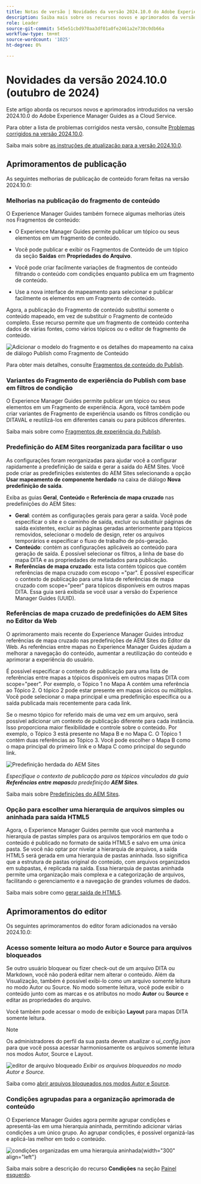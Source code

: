 ```yaml
---
title: Notas de versão | Novidades da versão 2024.10.0 do Adobe Experience Manager Guides
description: Saiba mais sobre os recursos novos e aprimorados da versão 2024.10.0 do Adobe Experience Manager Guides
role: Leader
source-git-commit: 545e51cbd970aa3df01a0fe2461a2e730c0db66a
workflow-type: tm+mt
source-wordcount: '1025'
ht-degree: 0%

---
```


# Novidades da versão 2024.10.0 (outubro de 2024)

Este artigo aborda os recursos novos e aprimorados introduzidos na versão 2024.10.0 do Adobe Experience Manager Guides as a Cloud Service.

Para obter a lista de problemas corrigidos nesta versão, consulte [Problemas corrigidos na versão 2024.10.0](fixed-issues-2024-10-0.md).

Saiba mais sobre [as instruções de atualização para a versão 2024.10.0](../release-info/upgrade-instructions-2024-10-0.md).


## Aprimoramentos de publicação

As seguintes melhorias de publicação de conteúdo foram feitas na versão 2024.10.0:




### Melhorias na publicação do fragmento de conteúdo

O Experience Manager Guides também fornece algumas melhorias úteis nos Fragmentos de conteúdo:

- O Experience Manager Guides permite publicar um tópico ou seus elementos em um fragmento de conteúdo.

- Você pode publicar e exibir os Fragmentos de Conteúdo de um tópico da seção **Saídas** em **Propriedades do Arquivo**.


- Você pode criar facilmente variações de fragmentos de conteúdo filtrando o conteúdo com condições enquanto publica em um fragmento de conteúdo.

- Use a nova interface de mapeamento para selecionar e publicar facilmente os elementos em um Fragmento de conteúdo.

Agora, a publicação do Fragmento de conteúdo substitui somente o conteúdo mapeado, em vez de substituir o Fragmento de conteúdo completo. Esse recurso permite que um fragmento de conteúdo contenha dados de várias fontes, como vários tópicos ou o editor de fragmento de conteúdo.

![Adicionar o modelo do fragmento e os detalhes do mapeamento na caixa de diálogo Publish como Fragmento de Conteúdo](assets/content-fragment-mapping.png)

Para obter mais detalhes, consulte [Fragmentos de conteúdo do Publish](../user-guide/publish-content-fragment.md).


### Variantes do Fragmento de experiência do Publish com base em filtros de condição

O Experience Manager Guides permite publicar um tópico ou seus elementos em um Fragmento de experiência. Agora, você também pode criar variantes de Fragmento de experiência usando os filtros condição ou DITAVAL e reutilizá-los em diferentes canais ou para públicos diferentes.

Saiba mais sobre como [Fragmentos de experiência do Publish](../user-guide/publish-experience-fragment.md).


### Predefinição do AEM Sites reorganizada para facilitar o uso

As configurações foram reorganizadas para ajudar você a configurar rapidamente a predefinição de saída e gerar a saída do AEM Sites.
Você pode criar as predefinições existentes do AEM Sites selecionando a opção **Usar mapeamento de componente herdado** na caixa de diálogo **Nova predefinição de saída**.

Exiba as guias **Geral**, **Conteúdo** e **Referência de mapa cruzado** nas predefinições do AEM Sites:
- **Geral**: contém as configurações gerais para gerar a saída. Você pode especificar o site e o caminho de saída, excluir ou substituir páginas de saída existentes, excluir as páginas geradas anteriormente para tópicos removidos, selecionar o modelo de design, reter os arquivos temporários e especificar o fluxo de trabalho de pós-geração.
- **Conteúdo**: contém as configurações aplicáveis ao conteúdo para geração de saída. É possível selecionar os filtros, a linha de base do mapa DITA e as propriedades de metadados para publicação.
- **Referências de mapa cruzado**: esta lista contém tópicos que contêm referências de mapa cruzado com escopo =&quot;par&quot;. É possível especificar o contexto de publicação para uma lista de referências de mapa cruzado com scope=&quot;peer&quot; para tópicos disponíveis em outros mapas DITA. Essa guia será exibida se você usar a versão do Experience Manager Guides (UUID).



### Referências de mapa cruzado de predefinições do AEM Sites no Editor da Web

O aprimoramento mais recente do Experience Manager Guides introduz referências de mapa cruzado nas predefinições de AEM Sites do Editor da Web.
As referências entre mapas no Experience Manager Guides ajudam a melhorar a navegação do conteúdo, aumentar a reutilização do conteúdo e aprimorar a experiência do usuário.


É possível especificar o contexto de publicação para uma lista de referências entre mapas a tópicos disponíveis em outros mapas DITA com scope=&quot;peer&quot;. Por exemplo, o Tópico 1 no Mapa A contém uma referência ao Tópico 2. O tópico 2 pode estar presente em mapas únicos ou múltiplos.  Você pode selecionar o mapa principal e uma predefinição específica ou a saída publicada mais recentemente para cada link.

Se o mesmo tópico for referido mais de uma vez em um arquivo, será possível adicionar um contexto de publicação diferente para cada instância. Isso proporciona maior flexibilidade e controle sobre o conteúdo. Por exemplo, o Tópico 3 está presente no Mapa B e no Mapa C. O Tópico 1 contém duas referências ao Tópico 3. Você pode escolher o Mapa B como o mapa principal do primeiro link e o Mapa C como principal do segundo link.

![Predefinição herdada do AEM Sites](assets/aem-sites-legacy.png)

*Especifique o contexto de publicação para os tópicos vinculados da guia **Referências entre mapas**da predefinição **AEM Sites**.*

Saiba mais sobre [Predefinições do AEM Sites](../user-guide/generate-output-aem-site.md).

### Opção para escolher uma hierarquia de arquivos simples ou aninhada para saída HTML5

Agora, o Experience Manager Guides permite que você mantenha a hierarquia de pastas simples para os arquivos temporários em que todo o conteúdo é publicado no formato de saída HTML5 e salvo em uma única pasta.
Se você não optar por nivelar a hierarquia de arquivos, a saída HTML5 será gerada em uma hierarquia de pastas aninhada. Isso significa que a estrutura de pastas original do conteúdo, com arquivos organizados em subpastas, é replicada na saída. Essa hierarquia de pastas aninhada permite uma organização mais complexa e a categorização de arquivos, facilitando o gerenciamento e a navegação de grandes volumes de dados.


Saiba mais sobre como [gerar saída de HTML5](../user-guide/generate-output-html5.md).


## Aprimoramentos do editor

Os seguintes aprimoramentos do editor foram adicionados na versão 2024.10.0:

### Acesso somente leitura ao modo Autor e Source para arquivos bloqueados

Se outro usuário bloquear ou fizer check-out de um arquivo DITA ou Markdown, você não poderá editar nem alterar o conteúdo. Além da Visualização, também é possível exibi-lo como um arquivo somente leitura no modo Autor ou Source.
No modo somente leitura, você pode exibir o conteúdo junto com as marcas e os atributos no modo **Autor** ou **Source** e editar as propriedades do arquivo.

Você também pode acessar o modo de exibição **Layout** para mapas DITA somente leitura.
>[!NOTE]
>
> Os administradores do perfil da sua pasta devem atualizar o *ui_config.json* para que você possa acessar harmoniosamente os arquivos somente leitura nos modos Autor, Source e Layout.

![editor de arquivo bloqueado](./assets/locked-file-editor.png)
*Exibir os arquivos bloqueados no modo Autor e Source.*


Saiba como [abrir arquivos bloqueados nos modos Autor e Source](../user-guide/web-editor-edit-topics.md#open-locked-files-in-author-and-source-modes).


### Condições agrupadas para a organização aprimorada de conteúdo

O Experience Manager Guides agora permite agrupar condições e apresentá-las em uma hierarquia aninhada, permitindo adicionar várias condições a um único grupo. Ao agrupar condições, é possível organizá-las e aplicá-las melhor em todo o conteúdo.

![condições organizadas em uma hierarquia aninhada](assets/conditions-nested-hierarchy.png){width="300" align="left"}

Saiba mais sobre a descrição do recurso **Condições** na seção [Painel esquerdo](../user-guide/web-editor-features.md#id2051EA0M0HS).




